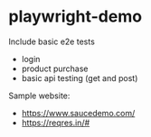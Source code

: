 # playwright-demo

Include basic e2e tests
- login
- product purchase
- basic api testing (get and post)

Sample website:
- https://www.saucedemo.com/
- https://reqres.in/#
